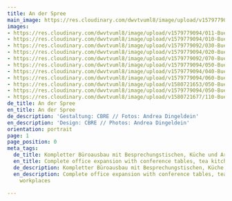 ```yaml
---
title: An der Spree
main_image: https://res.cloudinary.com/dwvtvuml8/image/upload/v1579779094/010-Bueroausbau-Kueche-Tische-Stuhle-schwarz-lackiert_upcpcz.jpg
images:
- https://res.cloudinary.com/dwvtvuml8/image/upload/v1579779094/011-Bueroausbau-Sprecherbox-schwarz-lackiert_mcd1jb.jpg
- https://res.cloudinary.com/dwvtvuml8/image/upload/v1579779094/010-Bueroausbau-Kueche-Tische-Stuhle-schwarz-lackiert_upcpcz.jpg
- https://res.cloudinary.com/dwvtvuml8/image/upload/v1579779092/030-Bueroausbau-Sprecherbox-gelb-lackiert_vhiznw.jpg
- https://res.cloudinary.com/dwvtvuml8/image/upload/v1579779094/020-Bueroausbau-Teekueche-Bar-schwarz-lackiert_vyz47m.jpg
- https://res.cloudinary.com/dwvtvuml8/image/upload/v1579779092/070-Bueroausbau-Schiebetueren-wandhoch_lnjheb.jpg
- https://res.cloudinary.com/dwvtvuml8/image/upload/v1579779094/050-Bueroausbau-Regale-Office_vus1lm.jpg
- https://res.cloudinary.com/dwvtvuml8/image/upload/v1579779094/040-Bueroausbau-Besprechungsraum-blau-lackiert_iznr8l.jpg
- https://res.cloudinary.com/dwvtvuml8/image/upload/v1579779094/060-Bueroausbau-Eingangsbereich-Treppe-Tische-Verkleidung_fkg0z7.jpg
- https://res.cloudinary.com/dwvtvuml8/image/upload/v1580721653/050-Bueroausbau-Sprecherbox-Wegweiser_wvxgar.jpg
- https://res.cloudinary.com/dwvtvuml8/image/upload/v1579779094/050-Bueroausbau-Telefonzelle-Studio_q0znqq.jpg
- https://res.cloudinary.com/dwvtvuml8/image/upload/v1580721677/110-Bueroausbau-Ruheraum-Couch-Stuehle-Regal_axxprh.jpg
de_title: An der Spree
en_title: An der Spree
de_description: 'Gestaltung: CBRE // Fotos: Andrea Dingeldein'
en_description: 'Design: CBRE // Photos: Andrea Dingeldein'
orientation: portrait
page: 1
page_position: 0
meta_tags:
  de_title: Kompletter Büroausbau mit Besprechungstischen, Küche und Arbeitsplätzen
  en_title: Complete office expansion with conference tables, tea kitchen and workplaces
  de_description: Kompletter Büroausbau mit Besprechungstischen, Küche und Arbeitsplätzen
  en_description: Complete office expansion with conference tables, tea kitchen and
    workplaces

---
```


